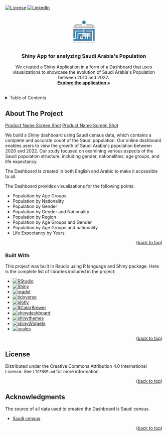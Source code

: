 <a name="readme-top"></a>

[![License][license-shield]][license-url]
[![LinkedIn][linkedin-shield]][linkedin-url]

<!-- PROJECT LOGO -->
<br />
<div align="center">
  <a href="https://abdullah-hr.shinyapps.io/Main_Saudi_Population_App/">
    <img src="www/Good logo.png" alt="Logo" width="80" height="80">
  </a>

  <h3 align="center">Shiny App for analyzing Saudi Arabia's Population</h3>

  <p align="center">
We created a Shiny Application in a form of a Dashboard that uses visualizations to showcase the evolution of Saudi Arabia's Population between 2010 and 2022.
    <br />
    <a href="https://abdullah-hr.shinyapps.io/Main_Saudi_Population_App/"><strong>Explore the application »</strong></a>
    <br />
    <br />
  </p>
</div>

<!-- TABLE OF CONTENTS -->
<details>
  <summary>Table of Contents</summary>
  <ol>
    <li>
      <a href="#about-the-project">About The Project</a>
      <ul>
        <li><a href="#built-with">Built With</a></li>
      </ul>
    </li>
    <li><a href="#license">License</a></li>
    <li><a href="#acknowledgments">Acknowledgments</a></li>
  </ol>
</details>



<!-- ABOUT THE PROJECT -->
## About The Project

[Product Name Screen Shot](English.png)
[Product Name Screen Shot](Arabic.png)

We build a Shiny dashboard using Saudi census data, which contains a complete and accurate count of the Saudi population. Our online dashboard enables users to view the growth of Saudi Arabia's population between 2020 and 2022. Our study focused on examining various aspects of the Saudi population structure, including gender, nationalities, age groups, and life expectancy.

The Dashboard is created in both English and Arabic to make it accessible to all.

The Dashboard provides visualizations for the following points:
* Population by Age Groups
* Population by Nationality
* Population by Gender
* Population by Gender and Nationality
* Population by Region
* Population by Age Groups and Gender
* Population by Age Groups and nationality
* Life Expectancy by Years

<p align="right">(<a href="#readme-top">back to top</a>)</p>



### Built With

This project was built in Rsudio using R language and Shiny package. Here is the complete list of libraries included in the project:

* [![RStudio][RStudio.com]][RStudio-url]
* [![Shiny][Shiny.com]][Shiny-url]
* [![readxl][readxl.com]][readxl-url]
* [![tidyverse][tidyverse.com]][tidyverse-url]
* [![plotly][plotly.com]][plotly-url]
* [![RColorBrewer][RColorBrewer.com]][RColorBrewer-url]
* [![shinydashboard][shinydashboard.com]][shinydashboard-url]
* [![shinythemes][shinythemes.com]][shinythemes-url]
* [![shinyWidgets][shinyWidgets.com]][shinyWidgets-url]
* [![scales][scales.com]][scales-url]

<p align="right">(<a href="#readme-top">back to top</a>)</p>



<!-- LICENSE -->
## License

Distributed under the Creative Commons Attribution 4.0 International License. See `LICENSE.md` for more information.

<p align="right">(<a href="#readme-top">back to top</a>)</p>



<!-- ACKNOWLEDGMENTS -->
## Acknowledgments

The source of all data used to created the Dashboard is Saudi census.

* [Saudi census](https://portal.saudicensus.sa/portal)

<p align="right">(<a href="#readme-top">back to top</a>)</p>


<!-- MARKDOWN LINKS & IMAGES -->
<!-- https://www.markdownguide.org/basic-syntax/#reference-style-links -->
[license-shield]: https://img.shields.io/github/license/othneildrew/Best-README-Template.svg?style=for-the-badge
[license-url]: https://github.com/0abdullah0sami0/Main-Saudi-Population-App/blob/master/LICENSE.md
[linkedin-shield]: https://img.shields.io/badge/-LinkedIn-black.svg?style=for-the-badge&logo=linkedin&colorB=555
[linkedin-url]: https://www.linkedin.com/in/abdullahalshalaan/
[product-screenshot]: images/screenshot.png
[RStudio.com]: https://img.shields.io/badge/RStudio-blue?style=for-the-badge&logo=rstudio
[RStudio-url]: https://posit.co/download/rstudio-desktop/
[Shiny.com]: https://img.shields.io/badge/Shiny-Package-blue?style=for-the-badge
[Shiny-url]: https://www.rstudio.com/products/shiny/
[readxl.com]: https://img.shields.io/badge/readxl-Package-blue?style=for-the-badge
[readxl-url]: https://readxl.tidyverse.org/
[tidyverse.com]: https://img.shields.io/badge/tidyverse-Package-blue?style=for-the-badge&logo=tidyverse
[tidyverse-url]: https://www.tidyverse.org/
[plotly.com]: https://img.shields.io/badge/plotly-Package-blue?style=for-the-badge&logo=plotly
[plotly-url]: https://plotly.com/r/
[RColorBrewer.com]: https://img.shields.io/badge/RColorBrewer-Package-blue?style=for-the-badge
[RColorBrewer-url]: https://rdrr.io/cran/RColorBrewer/
[shinydashboard.com]: https://img.shields.io/badge/shinydashboard-Package-blue?style=for-the-badge
[shinydashboard-url]: https://www.rdocumentation.org/packages/shinydashboard/versions/0.7.2
[shinythemes.com]: https://img.shields.io/badge/shinythemes-Package-blue?style=for-the-badge
[shinythemes-url]: https://www.rdocumentation.org/packages/shinythemes/versions/1.2.0
[shinyWidgets.com]: https://img.shields.io/badge/shinyWidgets-Package-blue?style=for-the-badge
[shinyWidgets-url]: https://rdrr.io/cran/shinyWidgets/
[scales.com]: https://img.shields.io/badge/scales-Package-blue?style=for-the-badge
[scales-url]: https://scales.r-lib.org/